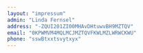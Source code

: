 ```yaml
---
layout: "impressum"
admin: "Linda Fernsel"
address: "-ZQUI201ZI00MHAvDHtuwvBH9MZTQV"
email: "0KPWMVM4MQLMCJMZTQVFKWLMZLWRWCKWU"
phone: "sswBtxxtsvytxyx"
---
```

